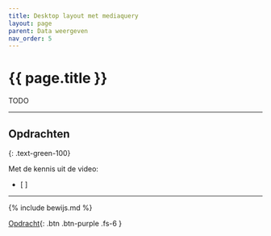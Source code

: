 ```yaml
---
title: Desktop layout met mediaquery
layout: page
parent: Data weergeven
nav_order: 5
---
```


# {{ page.title }}

TODO

---

## Opdrachten 
{: .text-green-100}

Met de kennis uit de video: 
- [ ]

---

{% include bewijs.md %}


[Opdracht](6-opdracht){: .btn .btn-purple .fs-6 }
